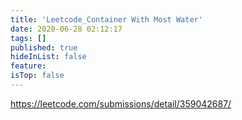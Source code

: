```yaml
---
title: 'Leetcode_Container With Most Water'
date: 2020-06-28 02:12:17
tags: []
published: true
hideInList: false
feature: 
isTop: false
---
```

https://leetcode.com/submissions/detail/359042687/